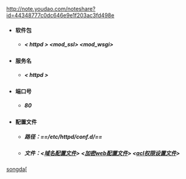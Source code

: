 http://note.youdao.com/noteshare?id=44348777c0dc646e9e1f203ac3fd498e



- ####  软件包
    - #####  < httpd > <mod_ssl> <mod_wsgi>
- #### 服务名
    - ##### < httpd >
- #### 端口号
    - ##### 80
- #### 配置文件
    -  ##### 路径：==/etc/httpd/conf.d/==
    - ##### 文件：<[域名配置文件](https://github.com/guiaiy/linxu/blob/master/Apache/vir.conf)> <[加密web配置文件](https://github.com/guiaiy/linxu/blob/master/Apache/ssl.conf)> <[acl权限设置文件](https://github.com/guiaiy/linxu/blob/master/Apache/dir.conf)>
[songda](www.qq.com)[
